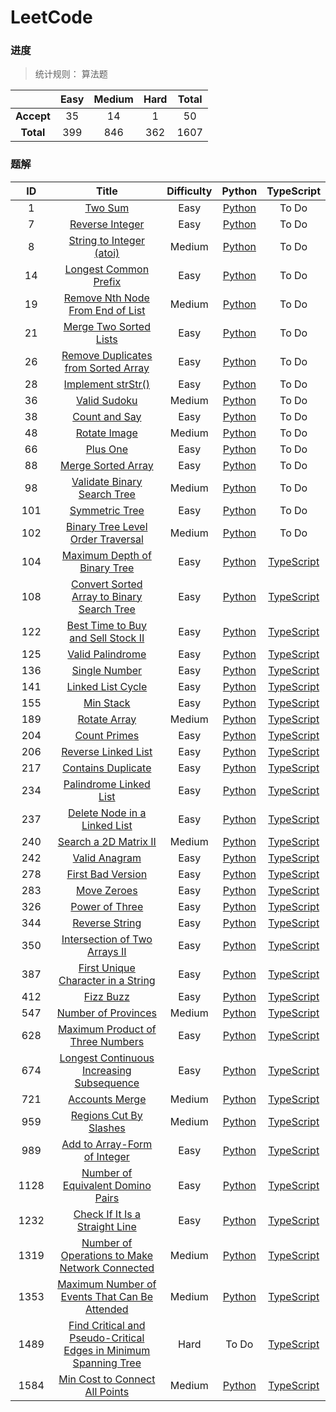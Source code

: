 # LeetCode
### 进度
> 统计规则： 算法题

|     |Easy|Medium|Hard|Total|
|:---:|:---:|:---:|:---:|:---:|
|**Accept**|35|14|1|50|
|**Total**|399|846|362|1607|
### 题解
| &nbsp;&nbsp;&nbsp;&nbsp;ID&nbsp;&nbsp;&nbsp;&nbsp; | Title | Difficulty | Python | TypeScript |
|:---:|:---:|:---:|:---:|:---:|
|1|[Two Sum](https://leetcode-cn.com/problems/Two-Sum/)|Easy|[Python](https://github.com/showd0wn/leetcode/tree/master/./algorithms/[1]两数之和/solution.py)|To Do|
|7|[Reverse Integer](https://leetcode-cn.com/problems/Reverse-Integer/)|Easy|[Python](https://github.com/showd0wn/leetcode/tree/master/./algorithms/[7]整数反转/solution.py)|To Do|
|8|[String to Integer (atoi)](https://leetcode-cn.com/problems/String-to-Integer-atoi/)|Medium|[Python](https://github.com/showd0wn/leetcode/tree/master/./algorithms/[8]字符串转换整数%20(atoi)/solution.py)|To Do|
|14|[Longest Common Prefix](https://leetcode-cn.com/problems/Longest-Common-Prefix/)|Easy|[Python](https://github.com/showd0wn/leetcode/tree/master/./algorithms/[14]最长公共前缀/solution.py)|To Do|
|19|[Remove Nth Node From End of List](https://leetcode-cn.com/problems/Remove-Nth-Node-From-End-of-List/)|Medium|[Python](https://github.com/showd0wn/leetcode/tree/master/./algorithms/[19]删除链表的倒数第N个节点/solution.py)|To Do|
|21|[Merge Two Sorted Lists](https://leetcode-cn.com/problems/Merge-Two-Sorted-Lists/)|Easy|[Python](https://github.com/showd0wn/leetcode/tree/master/./algorithms/[21]合并两个有序链表/solution.py)|To Do|
|26|[Remove Duplicates from Sorted Array](https://leetcode-cn.com/problems/Remove-Duplicates-from-Sorted-Array/)|Easy|[Python](https://github.com/showd0wn/leetcode/tree/master/./algorithms/[26]删除排序数组中的重复项/solution.py)|To Do|
|28|[Implement strStr()](https://leetcode-cn.com/problems/Implement-strStr/)|Easy|[Python](https://github.com/showd0wn/leetcode/tree/master/./algorithms/[28]实现%20strStr()/solution.py)|To Do|
|36|[Valid Sudoku](https://leetcode-cn.com/problems/Valid-Sudoku/)|Medium|[Python](https://github.com/showd0wn/leetcode/tree/master/./algorithms/[36]有效的数独/solution.py)|To Do|
|38|[Count and Say](https://leetcode-cn.com/problems/Count-and-Say/)|Easy|[Python](https://github.com/showd0wn/leetcode/tree/master/./algorithms/[38]报数/solution.py)|To Do|
|48|[Rotate Image](https://leetcode-cn.com/problems/Rotate-Image/)|Medium|[Python](https://github.com/showd0wn/leetcode/tree/master/./algorithms/[48]旋转图像/solution.py)|To Do|
|66|[Plus One](https://leetcode-cn.com/problems/Plus-One/)|Easy|[Python](https://github.com/showd0wn/leetcode/tree/master/./algorithms/[66]加一/solution.py)|To Do|
|88|[Merge Sorted Array](https://leetcode-cn.com/problems/Merge-Sorted-Array/)|Easy|[Python](https://github.com/showd0wn/leetcode/tree/master/./algorithms/[88]合并两个有序数组/solution.py)|To Do|
|98|[Validate Binary Search Tree](https://leetcode-cn.com/problems/Validate-Binary-Search-Tree/)|Medium|[Python](https://github.com/showd0wn/leetcode/tree/master/./algorithms/[98]验证二叉搜索树/solution.py)|To Do|
|101|[Symmetric Tree](https://leetcode-cn.com/problems/Symmetric-Tree/)|Easy|[Python](https://github.com/showd0wn/leetcode/tree/master/./algorithms/[101]对称二叉树/solution.py)|To Do|
|102|[Binary Tree Level Order Traversal](https://leetcode-cn.com/problems/Binary-Tree-Level-Order-Traversal/)|Medium|[Python](https://github.com/showd0wn/leetcode/tree/master/./algorithms/[102]二叉树的层次遍历/solution.py)|To Do|
|104|[Maximum Depth of Binary Tree](https://leetcode-cn.com/problems/Maximum-Depth-of-Binary-Tree/)|Easy|[Python](https://github.com/showd0wn/leetcode/tree/master/./algorithms/[104]二叉树的最大深度/solution.py)|[TypeScript](https://github.com/showd0wn/leetcode/tree/master/./algorithms/[104]二叉树的最大深度/solution.ts)|
|108|[Convert Sorted Array to Binary Search Tree](https://leetcode-cn.com/problems/Convert-Sorted-Array-to-Binary-Search-Tree/)|Easy|[Python](https://github.com/showd0wn/leetcode/tree/master/./algorithms/[108]将有序数组转换为二叉搜索树/solution.py)|[TypeScript](https://github.com/showd0wn/leetcode/tree/master/./algorithms/[108]将有序数组转换为二叉搜索树/solution.ts)|
|122|[Best Time to Buy and Sell Stock II](https://leetcode-cn.com/problems/Best-Time-to-Buy-and-Sell-Stock-II/)|Easy|[Python](https://github.com/showd0wn/leetcode/tree/master/./algorithms/[122]买卖股票的最佳时机%20II/solution.py)|[TypeScript](https://github.com/showd0wn/leetcode/tree/master/./algorithms/[122]买卖股票的最佳时机%20II/solution.ts)|
|125|[Valid Palindrome](https://leetcode-cn.com/problems/Valid-Palindrome/)|Easy|[Python](https://github.com/showd0wn/leetcode/tree/master/./algorithms/[125]验证回文字符串/solution.py)|[TypeScript](https://github.com/showd0wn/leetcode/tree/master/./algorithms/[125]验证回文字符串/solution.ts)|
|136|[Single Number](https://leetcode-cn.com/problems/Single-Number/)|Easy|[Python](https://github.com/showd0wn/leetcode/tree/master/./algorithms/[136]只出现一次的数字/solution.py)|[TypeScript](https://github.com/showd0wn/leetcode/tree/master/./algorithms/[136]只出现一次的数字/solution.ts)|
|141|[Linked List Cycle](https://leetcode-cn.com/problems/Linked-List-Cycle/)|Easy|[Python](https://github.com/showd0wn/leetcode/tree/master/./algorithms/[141]环形链表/solution.py)|[TypeScript](https://github.com/showd0wn/leetcode/tree/master/./algorithms/[141]环形链表/solution.ts)|
|155|[Min Stack](https://leetcode-cn.com/problems/Min-Stack/)|Easy|[Python](https://github.com/showd0wn/leetcode/tree/master/./algorithms/[155]最小栈/solution.py)|[TypeScript](https://github.com/showd0wn/leetcode/tree/master/./algorithms/[155]最小栈/solution.ts)|
|189|[Rotate Array](https://leetcode-cn.com/problems/Rotate-Array/)|Medium|[Python](https://github.com/showd0wn/leetcode/tree/master/./algorithms/[189]旋转数组/solution.py)|[TypeScript](https://github.com/showd0wn/leetcode/tree/master/./algorithms/[189]旋转数组/solution.ts)|
|204|[Count Primes](https://leetcode-cn.com/problems/Count-Primes/)|Easy|[Python](https://github.com/showd0wn/leetcode/tree/master/./algorithms/[204]计数质数/solution.py)|[TypeScript](https://github.com/showd0wn/leetcode/tree/master/./algorithms/[204]计数质数/solution.ts)|
|206|[Reverse Linked List](https://leetcode-cn.com/problems/Reverse-Linked-List/)|Easy|[Python](https://github.com/showd0wn/leetcode/tree/master/./algorithms/[206]反转链表/solution.py)|[TypeScript](https://github.com/showd0wn/leetcode/tree/master/./algorithms/[206]反转链表/solution.ts)|
|217|[Contains Duplicate](https://leetcode-cn.com/problems/Contains-Duplicate/)|Easy|[Python](https://github.com/showd0wn/leetcode/tree/master/./algorithms/[217]存在重复元素/solution.py)|[TypeScript](https://github.com/showd0wn/leetcode/tree/master/./algorithms/[217]存在重复元素/solution.ts)|
|234|[Palindrome Linked List](https://leetcode-cn.com/problems/Palindrome-Linked-List/)|Easy|[Python](https://github.com/showd0wn/leetcode/tree/master/./algorithms/[234]回文链表/solution.py)|[TypeScript](https://github.com/showd0wn/leetcode/tree/master/./algorithms/[234]回文链表/solution.ts)|
|237|[Delete Node in a Linked List](https://leetcode-cn.com/problems/Delete-Node-in-a-Linked-List/)|Easy|[Python](https://github.com/showd0wn/leetcode/tree/master/./algorithms/[237]删除链表中的节点/solution.py)|[TypeScript](https://github.com/showd0wn/leetcode/tree/master/./algorithms/[237]删除链表中的节点/solution.ts)|
|240|[Search a 2D Matrix II](https://leetcode-cn.com/problems/Search-a-2D-Matrix-II/)|Medium|[Python](https://github.com/showd0wn/leetcode/tree/master/./algorithms/[240]搜索二维矩阵%20II/solution.py)|[TypeScript](https://github.com/showd0wn/leetcode/tree/master/./algorithms/[240]搜索二维矩阵%20II/solution.ts)|
|242|[Valid Anagram](https://leetcode-cn.com/problems/Valid-Anagram/)|Easy|[Python](https://github.com/showd0wn/leetcode/tree/master/./algorithms/[242]有效的字母异位词/solution.py)|[TypeScript](https://github.com/showd0wn/leetcode/tree/master/./algorithms/[242]有效的字母异位词/solution.ts)|
|278|[First Bad Version](https://leetcode-cn.com/problems/First-Bad-Version/)|Easy|[Python](https://github.com/showd0wn/leetcode/tree/master/./algorithms/[278]第一个错误的版本/solution.py)|[TypeScript](https://github.com/showd0wn/leetcode/tree/master/./algorithms/[278]第一个错误的版本/solution.ts)|
|283|[Move Zeroes](https://leetcode-cn.com/problems/Move-Zeroes/)|Easy|[Python](https://github.com/showd0wn/leetcode/tree/master/./algorithms/[283]移动零/solution.py)|[TypeScript](https://github.com/showd0wn/leetcode/tree/master/./algorithms/[283]移动零/solution.ts)|
|326|[Power of Three](https://leetcode-cn.com/problems/Power-of-Three/)|Easy|[Python](https://github.com/showd0wn/leetcode/tree/master/./algorithms/[326]3的幂/solution.py)|[TypeScript](https://github.com/showd0wn/leetcode/tree/master/./algorithms/[326]3的幂/solution.ts)|
|344|[Reverse String](https://leetcode-cn.com/problems/Reverse-String/)|Easy|[Python](https://github.com/showd0wn/leetcode/tree/master/./algorithms/[344]反转字符串/solution.py)|[TypeScript](https://github.com/showd0wn/leetcode/tree/master/./algorithms/[344]反转字符串/solution.ts)|
|350|[Intersection of Two Arrays II](https://leetcode-cn.com/problems/Intersection-of-Two-Arrays-II/)|Easy|[Python](https://github.com/showd0wn/leetcode/tree/master/./algorithms/[350]两个数组的交集%20II/solution.py)|[TypeScript](https://github.com/showd0wn/leetcode/tree/master/./algorithms/[350]两个数组的交集%20II/solution.ts)|
|387|[First Unique Character in a String](https://leetcode-cn.com/problems/First-Unique-Character-in-a-String/)|Easy|[Python](https://github.com/showd0wn/leetcode/tree/master/./algorithms/[387]字符串中的第一个唯一字符/solution.py)|[TypeScript](https://github.com/showd0wn/leetcode/tree/master/./algorithms/[387]字符串中的第一个唯一字符/solution.ts)|
|412|[Fizz Buzz](https://leetcode-cn.com/problems/Fizz-Buzz/)|Easy|[Python](https://github.com/showd0wn/leetcode/tree/master/./algorithms/[412]Fizz%20Buzz/solution.py)|[TypeScript](https://github.com/showd0wn/leetcode/tree/master/./algorithms/[412]Fizz%20Buzz/solution.ts)|
|547|[Number of Provinces](https://leetcode-cn.com/problems/Number-of-Provinces/)|Medium|[Python](https://github.com/showd0wn/leetcode/tree/master/./algorithms/[547]省份数量/solution.py)|[TypeScript](https://github.com/showd0wn/leetcode/tree/master/./algorithms/[547]省份数量/solution.ts)|
|628|[Maximum Product of Three Numbers](https://leetcode-cn.com/problems/Maximum-Product-of-Three-Numbers/)|Easy|[Python](https://github.com/showd0wn/leetcode/tree/master/./algorithms/[628]三个数的最大乘积/solution.py)|[TypeScript](https://github.com/showd0wn/leetcode/tree/master/./algorithms/[628]三个数的最大乘积/solution.ts)|
|674|[Longest Continuous Increasing Subsequence](https://leetcode-cn.com/problems/Longest-Continuous-Increasing-Subsequence/)|Easy|[Python](https://github.com/showd0wn/leetcode/tree/master/./algorithms/[674]最长连续递增序列/solution.py)|[TypeScript](https://github.com/showd0wn/leetcode/tree/master/./algorithms/[674]最长连续递增序列/solution.ts)|
|721|[Accounts Merge](https://leetcode-cn.com/problems/Accounts-Merge/)|Medium|[Python](https://github.com/showd0wn/leetcode/tree/master/./algorithms/[721]账户合并/solution.py)|[TypeScript](https://github.com/showd0wn/leetcode/tree/master/./algorithms/[721]账户合并/solution.ts)|
|959|[Regions Cut By Slashes](https://leetcode-cn.com/problems/Regions-Cut-By-Slashes/)|Medium|[Python](https://github.com/showd0wn/leetcode/tree/master/./algorithms/[959]由斜杠划分区域/solution.py)|[TypeScript](https://github.com/showd0wn/leetcode/tree/master/./algorithms/[959]由斜杠划分区域/solution.ts)|
|989|[Add to Array-Form of Integer](https://leetcode-cn.com/problems/Add-to-Array-Form-of-Integer/)|Easy|[Python](https://github.com/showd0wn/leetcode/tree/master/./algorithms/[989]数组形式的整数加法/solution.py)|[TypeScript](https://github.com/showd0wn/leetcode/tree/master/./algorithms/[989]数组形式的整数加法/solution.ts)|
|1128|[Number of Equivalent Domino Pairs](https://leetcode-cn.com/problems/Number-of-Equivalent-Domino-Pairs/)|Easy|[Python](https://github.com/showd0wn/leetcode/tree/master/./algorithms/[1128]等价多米诺骨牌对的数量/solution.py)|[TypeScript](https://github.com/showd0wn/leetcode/tree/master/./algorithms/[1128]等价多米诺骨牌对的数量/solution.ts)|
|1232|[Check If It Is a Straight Line](https://leetcode-cn.com/problems/Check-If-It-Is-a-Straight-Line/)|Easy|[Python](https://github.com/showd0wn/leetcode/tree/master/./algorithms/[1232]缀点成线/solution.py)|[TypeScript](https://github.com/showd0wn/leetcode/tree/master/./algorithms/[1232]缀点成线/solution.ts)|
|1319|[Number of Operations to Make Network Connected](https://leetcode-cn.com/problems/Number-of-Operations-to-Make-Network-Connected/)|Medium|[Python](https://github.com/showd0wn/leetcode/tree/master/./algorithms/[1319]连通网络的操作次数/solution.py)|[TypeScript](https://github.com/showd0wn/leetcode/tree/master/./algorithms/[1319]连通网络的操作次数/solution.ts)|
|1353|[Maximum Number of Events That Can Be Attended](https://leetcode-cn.com/problems/Maximum-Number-of-Events-That-Can-Be-Attended/)|Medium|[Python](https://github.com/showd0wn/leetcode/tree/master/./algorithms/[1353]%20最多可以参加的会议数目/solution.py)|[TypeScript](https://github.com/showd0wn/leetcode/tree/master/./algorithms/[1353]%20最多可以参加的会议数目/solution.ts)|
|1489|[Find Critical and Pseudo-Critical Edges in Minimum Spanning Tree](https://leetcode-cn.com/problems/Find-Critical-and-Pseudo-Critical-Edges-in-Minimum-Spanning-Tree/)|Hard|To Do|[TypeScript](https://github.com/showd0wn/leetcode/tree/master/./algorithms/[1489]找到最小生成树里的关键边和伪关键边/solution.ts)|
|1584|[Min Cost to Connect All Points](https://leetcode-cn.com/problems/Min-Cost-to-Connect-All-Points/)|Medium|[Python](https://github.com/showd0wn/leetcode/tree/master/./algorithms/[1584]连接所有点的最小费用/solution.py)|[TypeScript](https://github.com/showd0wn/leetcode/tree/master/./algorithms/[1584]连接所有点的最小费用/solution.ts)|
